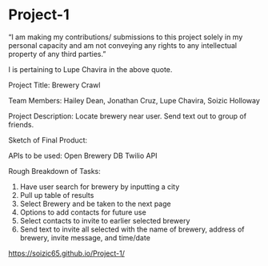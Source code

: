 # Project-1

“I am making my contributions/ submissions to this project solely in my personal capacity and am not conveying any rights to any intellectual property of any third parties.”

I is pertaining to Lupe Chavira in the above quote. 

Project Title: Brewery Crawl

Team Members: Hailey Dean, Jonathan Cruz, Lupe Chavira, Soizic Holloway 

Project Description:
Locate brewery near user. Send text out to group of friends.

Sketch of Final Product:

APIs to be used:
Open Brewery DB
Twilio API

Rough Breakdown of Tasks:
1. Have user search for brewery by inputting a city
2. Pull up table of results
3. Select Brewery and be taken to the next page
4. Options to add contacts for future use
5. Select contacts to invite to earlier selected brewery
6. Send text to invite all selected with the name of brewery, address of brewery, invite message, and time/date

https://soizic65.github.io/Project-1/





